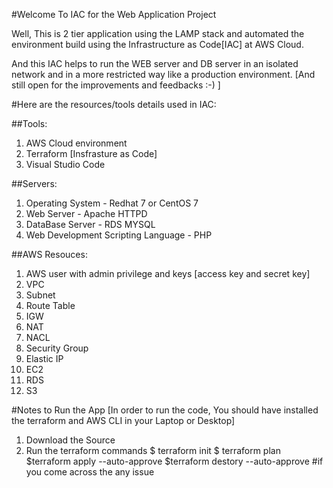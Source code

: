 #Welcome To IAC for the Web Application Project

Well, This is 2 tier application using the LAMP stack and automated the environment build using the Infrastructure as Code[IAC] at AWS Cloud.

And this IAC helps to run the WEB server and DB server in an isolated network and in a more restricted way like a production environment. [And still open for the improvements and feedbacks :-) ]

#Here are the resources/tools details used in IAC:

##Tools:

1. AWS Cloud environment
2. Terraform [Insfrasture as Code]
3. Visual Studio Code

##Servers:

1. Operating System - Redhat 7 or CentOS 7
2. Web Server - Apache HTTPD
2. DataBase Server - RDS MYSQL
3. Web Development Scripting Language - PHP

##AWS Resouces:

1. AWS user with admin privilege and keys [access key and secret key]
2. VPC
3. Subnet
4. Route Table
5. IGW
6. NAT
7. NACL
8. Security Group
9. Elastic IP  
10. EC2
11. RDS
12. S3

#Notes to Run the App
[In order to run the code, You should have installed the terraform and AWS CLI in your Laptop or Desktop]
1. Download the Source
2. Run the terraform commands 
    $ terraform init
    $ terraform plan
    $terraform apply --auto-approve
    $terraform destory --auto-approve #if you come across the any issue


